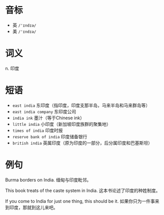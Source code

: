 # 音标

- 英 `/'ɪndɪə/`
- 美 `/'ɪndɪə/`

# 词义

n. 印度


# 短语

- `east india` 东印度（指印度，印度支那半岛，马来半岛和马来群岛等）
- `east india company` 东印度公司
- `india ink` 墨汁（等于Chinese ink）
- `little india` 小印度（新加坡印度族群的聚集地）
- `times of india` 印度时报
- `reserve bank of india` 印度储备银行
- `british india` 英属印度（原为印度的一部分，后分属印度和巴基斯坦）

# 例句

Burma borders on India.
缅甸与印度毗邻。

This book treats of the caste system in India.
这本书论述了印度的种姓制度。

If you come to India for just one thing, this should be it.
如果你只为一件事来到印度，那就到这儿来吧。


